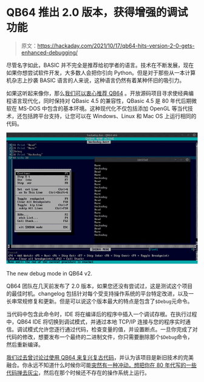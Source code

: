 # QB64 推出 2.0 版本，获得增强的调试功能

> 原文：<https://hackaday.com/2021/10/17/qb64-hits-version-2-0-gets-enhanced-debugging/>

尽管名字如此，BASIC 并不完全是推荐给初学者的语言。技术在不断发展，现在如果你想尝试软件开发，大多数人会把你引向 Python。但是对于那些从一本计算机杂志上抄袭 BASIC 语言的人来说，这种语言仍然有着某种怀旧的吸引力。

如果这听起来像你，那么[我们可以衷心推荐 QB64](http://qb64.com) 。开放源码项目寻求使经典编程语言现代化，同时保持对 QBasic 4.5 的兼容性，QBasic 4.5 是 80 年代后期微软在 MS-DOS 中包含的基本环境。这种现代化不仅包括添加 OpenGL 等当代技术，还包括跨平台支持，让您可以在 Windows、Linux 和 Mac OS 上运行相同的代码。

[![](img/75b78e0df573fe7fee91033065ca5d6b.png)](https://hackaday.com/wp-content/uploads/2021/10/qb64v2_detail.png)

The new debug mode in QB64 v2.

QB64 团队在几天前发布了 2.0 版本，如果您还没有尝试过，这是测试这个项目的最佳时机。changelog 包括针对每个受支持操作系统的平台特定改进，以及一长串常规修复和更新。但是可以说这个版本最大的特点是包含了`$Debug`元命令。

当代码中包含此命令时，IDE 将在编译后的程序中插入一个调试存根。在执行过程中，QB64 IDE 将切换到调试模式，并通过本地 TCP/IP 连接与您的程序实时通信。调试模式允许您逐行通过代码，检查变量的值，并设置断点。一旦你完成了对代码的修改，想要发布一个最终的二进制文件，你只需要删除那个`$Debug`命令，然后重新编译。

[我们过去曾讨论过使用 QB64 来复兴复古代码](https://hackaday.com/2018/02/22/quickbasic-lives-on-with-qb64/)，并认为该项目是新旧技术的完美融合。你永远不知道什么时候你可能[突然有一种冲动，想把你在 80 年代写的一些代码掸去灰尘](https://hackaday.com/2021/10/10/1981-called-heres-your-software/)，然后在那个时候还不存在的操作系统上运行。